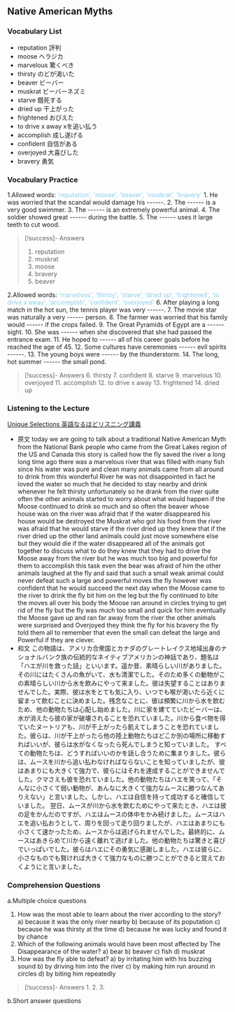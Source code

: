 ## Native American Myths

### Vocabulary List
- reputation
    評判
- moose
    ヘラジカ
- marvelous
    驚くべき
- thirsty
    のどが渇いた
- beaver
    ビーバー
- muskrat
    ビーバーネズミ
- starve
    餓死する
- dried up
    干上がった
- frightened
    おびえた
- to drive x away
    xを追い払う
- accomplish
    成し遂げる
- confident
    自信がある
- overjoyed
    大喜びした
- bravery
    勇気

### Vocabulary Practice
1.Allowed words: <span style="color: #87CEEB;"> 'reputation', 'moose', 'beaver', 'muskrat', 'bravery'  </span>
    1. He was worried that the scandal would damage his ------.
    2. The ------ is a very good swimmer.
    3. The ------ is an extremely powerful animal.
    4. The soldier showed great ------ during the battle.
    5. The ------ uses it large teeth to cut wood. 
> [!success]- Answers
> 1. reputation
> 2. muskrat
> 3. moose
> 4. bravery
> 5. beaver

2.Allowed words: <span style="color: #87CEEB;"> 'marvelous', 'thirsty', 'starve', 'dried up', 'frightened', 'to drive x away', 'accomplish', 'confident', 'overjoyed'  </span>
    6. After playing a long match in the hot sun, the tennis player was very ------.
    7. The movie star was naturally a very ------ person.
    8. The farmer was worried that his family would ------ if the crops failed.
    9. The Great Pyramids of Egypt are a ------ sight.
    10. She was ------ when she discovered that she had passed the entrance exam.
    11. He hoped to ------ all of his career goals before he reached the age of 45.
    12. Some cultures have ceremonies ------ evil spirits ------.
    13. The young boys were ------ by the thunderstorm.
    14. The long, hot summer ------ the small pond.
> [!success]- Answers
> 6. thirsty
> 7. confident
> 8. starve
> 9. marvelous
> 10. overjoyed
> 11. accomplish
> 12. to drive x away
> 13. frightened
> 14. dried up

### Listening to the Lecture
[Unique Selections 英語なるほどリスニング講義](https://shohakusha.com/streaming#anchorlink-list-menu)
- 原文
    today we are going to talk about a traditional Native American Myth from the National Bank people who came from the Great Lakes region of the US and Canada this story is called how the fly saved the river a long long time ago there was a marvelous river that was filled with many fish since his water was pure and clean many animals came from all around to drink from this wonderful River he was not disappointed in fact he loved the water so much that he decided to stay nearby and drink whenever he felt thirsty unfortunately so he drank from the river quite often the other animals started to worry about what would happen if the Moose continued to drink so much and so often the beaver whose house was on the river was afraid that if the water disappeared his house would be destroyed the Muskrat who got his food from the river was afraid that he would starve if the river dried up they knew that if the river dried up the other land animals could just move somewhere else but they would die if the water disappeared all of the animals got together to discuss what to do they knew that they had to drive the Moose away from the river but he was much too big and powerful for them to accomplish this task even the bear was afraid of him the other animals laughed at the fly and said that such a small weak animal could never defeat such a large and powerful moves the fly however was confident that he would succeed the next day when the Moose came to the river to drink the fly bit him on the leg but the fly continued to bite the moves all over his body the Moose ran around in circles trying to get rid of the fly but the fly was much too small and quick for him eventually the Moose gave up and ran far away from the river the other animals were surprised and Overjoyed they think the fly for his bravery the fly told them all to remember that even the small can defeat the large and Powerful if they are clever.
- 和文
    この物語は、アメリカ合衆国とカナダのグレートレイクス地域出身のナショナルバンク族の伝統的なネイティブアメリカンの神話であり、題名は「ハエが川を救った話」といいます。遥か昔、素晴らしい川がありました。その川にはたくさんの魚がいて、水も清潔でした。そのため多くの動物がこの素晴らしい川から水を飲みにやって来ました。彼は失望することはありませんでした。実際、彼は水をとても気に入り、いつでも喉が渇いたら近くに留まって飲むことに決めました。残念なことに、彼は頻繁に川から水を飲むため、他の動物たちは心配し始めました。川に家を建てていたビーバーは、水が消えたら彼の家が破壊されることを恐れていました。川から食べ物を得ていたヌートリアも、川が干上がったら飢えてしまうことを恐れていました。彼らは、川が干上がったら他の陸上動物たちはどこか別の場所に移動すればいいが、彼らは水がなくなったら死んでしまうと知っていました。
    すべての動物たちは、どうすればいいのかを話し合うために集まりました。彼らは、ムースを川から追い払わなければならないことを知っていましたが、彼はあまりにも大きくて強力で、彼らにはそれを達成することができませんでした。クマさえも彼を恐れていました。他の動物たちはハエを笑って、「そんなに小さくて弱い動物が、あんなに大きくて強力なムースに勝つなんてありえない」と言いました。しかし、ハエは自信を持って成功すると確信していました。
    翌日、ムースが川から水を飲むためにやって来たとき、ハエは彼の足をかんだのですが、ハエはムースの体中をかみ続けました。ムースはハエを追い払おうとして、周りを回って走り回りましたが、ハエはあまりにも小さくて速かったため、ムースからは逃げられませんでした。最終的に、ムースはあきらめて川から遠く離れて逃げました。他の動物たちは驚きと喜びでいっぱいでした。彼らはハエにその勇気に感謝しました。ハエは彼らに、小さなものでも賢ければ大きくて強力なものに勝つことができると覚えておくようにと言いました。

### Comprehension Questions
a.Multiple choice questions
1. How was the most able to learn about the river according to the story?
    a) because it was the only river nearby
    b) because of its poputation
    c) because he was thirsty at the time
    d) because he was lucky and found it by chance
2. Which of the following animals would have been most affected by The Disappearance of the water?
    a) bear
    b) beaver
    c) fish
    d) muskrat
3. How was the fly able to defeat?
    a) by irritating him with his buzzing sound
    b) by driving him into the river
    c) by making him run around in circles
    d) by biting him repeatedly
> [!success]- Answers
> 1. 
> 2. 
> 3. 

b.Short answer questions
